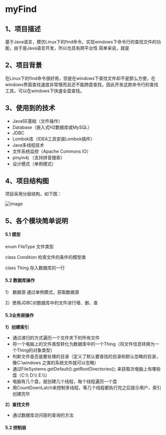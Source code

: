 # myFind
## 1、项目描述
基于Java语言，模仿Linux下的find命令，实现windows下命令行的查找文件的功能，由于是Java语言开发，所以也具有跨平台性
简单来说，就是
## 2、项目背景
在Linux下的find命令很好用，但是在windows下查找文件却不是那么方便，在windows界面查找速度非常慢而且还不能跨盘查找，因此开发这款命令行的查找工具，可以在windows下快速全盘查找。
## 3、使用到的技术

- JavaSE基础（文件操作）
- Database（嵌入式H2数据库或MySQL）
- JDBC
- Lombok库（IDEA工具安装Lombok插件）
- Java多线程技术
- 文件系统监控（Apache Commons IO）
- pinyin4j （支持拼音搜索）
- 设计模式（单例模式）

## 4、项目结构图

项目采用分层结构，如下图：

![image](https://github.com/feihhh/myFind/raw/master/structure.png)


## 5、各个模块简单说明

#### 5.1 模型

enum FileType    文件类型

class  Condition    检索文件的条件的模型类

class Thing 存入数据库的一行

#### 5.2 数据库操作

1） 数据源  通过单例模式，获取数据源

2）使用JDBC对数据库中的文件进行增、删、查

#### 5.3业务层操作

**1）创建索引**

- 通过递归的方式遍历一个文件夹下的所有文件
- 将一个电脑上的文件类型转化为数据库中的一个Thing（将文件信息转换为一个Thing的对象类型）
- 判断文件是否是要处理的目录（定义了默认要查找的目录和默认忽略的目录，像C:\windows 之类的系统文件就可以忽略）
- 通过FileSystems.getDefault().getRootDirectories(); 来获取次电脑上有哪些盘（C:\\\  D:\\\   E:\\\）
- 电脑有几个盘，就创建几个线程，每个线程遍历一个盘
- 用CountDownLatch来控制多线程，等几个线程都执行完之后提示用户，索引创建完毕

**2）查找文件**

- 通过数据库访问层的查询的方法



#### 5.2 控制层

